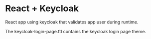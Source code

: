 # React + Keycloak

React app using keycloak that validates app user during runtime.

The keycloak-login-page.ftl contains the keycloak login page theme.
